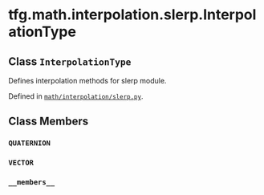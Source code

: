 <div itemscope itemtype="http://developers.google.com/ReferenceObject">
<meta itemprop="name" content="tfg.math.interpolation.slerp.InterpolationType" />
<meta itemprop="path" content="Stable" />
<meta itemprop="property" content="QUATERNION"/>
<meta itemprop="property" content="VECTOR"/>
<meta itemprop="property" content="__members__"/>
</div>

# tfg.math.interpolation.slerp.InterpolationType

## Class `InterpolationType`

Defines interpolation methods for slerp module.





Defined in [`math/interpolation/slerp.py`](https://github.com/tensorflow/agents/tree/master/tensorflow_graphics/math/interpolation/slerp.py).

<!-- Placeholder for "Used in" -->


## Class Members

<h3 id="QUATERNION"><code>QUATERNION</code></h3>

<h3 id="VECTOR"><code>VECTOR</code></h3>

<h3 id="__members__"><code>__members__</code></h3>

